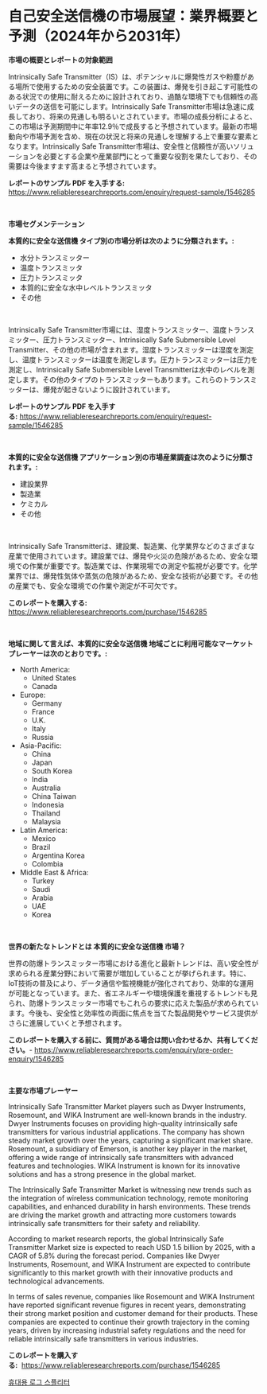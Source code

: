 <p><h1>自己安全送信機の市場展望：業界概要と予測（2024年から2031年）</h1></p><p><strong>市場の概要とレポートの対象範囲</strong></p>
<p><p>Intrinsically Safe Transmitter（IS）は、ポテンシャルに爆発性ガスや粉塵がある場所で使用するための安全装置です。この装置は、爆発を引き起こす可能性のある状況での使用に耐えるために設計されており、過酷な環境下でも信頼性の高いデータの送信を可能にします。Intrinsically Safe Transmitter市場は急速に成長しており、将来の見通しも明るいとされています。市場の成長分析によると、この市場は予測期間中に年率12.9％で成長すると予想されています。最新の市場動向や市場予測を含め、現在の状況と将来の見通しを理解する上で重要な要素となります。Intrinsically Safe Transmitter市場は、安全性と信頼性が高いソリューションを必要とする企業や産業部門にとって重要な役割を果たしており、その需要は今後ますます高まると予想されています。</p></p>
<p><strong>レポートのサンプル PDF を入手する:</strong> <a href="https://www.reliableresearchreports.com/enquiry/request-sample/1546285">https://www.reliableresearchreports.com/enquiry/request-sample/1546285</a></p>
<p>&nbsp;</p>
<p><strong>市場セグメンテーション</strong></p>
<p><strong>本質的に安全な送信機 タイプ別の市場分析は次のように分類されます。:</strong></p>
<p><ul><li>水分トランスミッター</li><li>温度トランスミッタ</li><li>圧力トランスミッタ</li><li>本質的に安全な水中レベルトランスミッタ</li><li>その他</li></ul></p>
<p>&nbsp;</p>
<p><p>Intrinsically Safe Transmitter市場には、湿度トランスミッター、温度トランスミッター、圧力トランスミッター、Intrinsically Safe Submersible Level Transmitter、その他の市場が含まれます。湿度トランスミッターは湿度を測定し、温度トランスミッターは温度を測定します。圧力トランスミッターは圧力を測定し、Intrinsically Safe Submersible Level Transmitterは水中のレベルを測定します。その他のタイプのトランスミッターもあります。これらのトランスミッターは、爆発が起きないように設計されています。</p></p>
<p><strong>レポートのサンプル PDF を入手する:</strong>&nbsp;<a href="https://www.reliableresearchreports.com/enquiry/request-sample/1546285">https://www.reliableresearchreports.com/enquiry/request-sample/1546285</a></p>
<p>&nbsp;</p>
<p><strong> 本質的に安全な送信機 アプリケーション別の市場産業調査は次のように分類されます。:</strong></p>
<p><ul><li>建設業界</li><li>製造業</li><li>ケミカル</li><li>その他</li></ul></p>
<p>&nbsp;</p>
<p><p>Intrinsically Safe Transmitterは、建設業、製造業、化学業界などのさまざまな産業で使用されています。建設業では、爆発や火災の危険があるため、安全な環境での作業が重要です。製造業では、作業現場での測定や監視が必要です。化学業界では、爆発性気体や蒸気の危険があるため、安全な技術が必要です。その他の産業でも、安全な環境での作業や測定が不可欠です。</p></p>
<p><strong>このレポートを購入する:</strong>&nbsp; <a href="https://www.reliableresearchreports.com/purchase/1546285">https://www.reliableresearchreports.com/purchase/1546285</a></p>
<p>&nbsp;</p>
<p><strong>地域に関して言えば、本質的に安全な送信機 地域ごとに利用可能なマーケットプレーヤーは次のとおりです。:</strong></p>
<p><ul>
    <li>
        North America:
        <ul>
            <li>United States</li>
            <li>Canada</li>
        </ul>
    </li>
    <li>
        Europe:
        <ul>
            <li>Germany</li>
            <li>France</li>
            <li>U.K.</li>
            <li>Italy</li>
            <li>Russia</li>
        </ul>
    </li>
    <li>
        Asia-Pacific:
        <ul>
            <li>China</li>
            <li>Japan</li>
            <li>South Korea</li>
            <li>India</li>
            <li>Australia</li>
            <li>China Taiwan</li>
            <li>Indonesia</li>
            <li>Thailand</li>
            <li>Malaysia</li>
        </ul>
    </li>
    <li>
        Latin America:
        <ul>
            <li>Mexico</li>
            <li>Brazil</li>
            <li>Argentina Korea</li>
            <li>Colombia</li>
        </ul>
    </li>
    <li>
        Middle East & Africa:
        <ul>
            <li>Turkey</li>
            <li>Saudi</li>
            <li>Arabia</li>
            <li>UAE</li>
            <li>Korea</li>
        </ul>
    </li>
    </ul></p>
<p>&nbsp;</p>
<p><strong>世界の新たなトレンドとは 本質的に安全な送信機 市場？</strong></p>
<p><p>世界の防爆トランスミッター市場における進化と最新トレンドは、高い安全性が求められる産業分野において需要が増加していることが挙げられます。特に、IoT技術の普及により、データ通信や監視機能が強化されており、効率的な運用が可能となっています。また、省エネルギーや環境保護を重視するトレンドも見られ、防爆トランスミッター市場でもこれらの要求に応えた製品が求められています。今後も、安全性と効率性の両面に焦点を当てた製品開発やサービス提供がさらに進展していくと予想されます。</p></p>
<p><strong>このレポートを購入する前に、質問がある場合は問い合わせるか、共有してください。</strong>- <a href="https://www.reliableresearchreports.com/enquiry/pre-order-enquiry/1546285">https://www.reliableresearchreports.com/enquiry/pre-order-enquiry/1546285</a></p>
<p>&nbsp;</p>
<p><strong>主要な市場プレーヤー</strong></p>
<p><p>Intrinsically Safe Transmitter Market players such as Dwyer Instruments, Rosemount, and WIKA Instrument are well-known brands in the industry. Dwyer Instruments focuses on providing high-quality intrinsically safe transmitters for various industrial applications. The company has shown steady market growth over the years, capturing a significant market share. Rosemount, a subsidiary of Emerson, is another key player in the market, offering a wide range of intrinsically safe transmitters with advanced features and technologies. WIKA Instrument is known for its innovative solutions and has a strong presence in the global market.</p><p>The Intrinsically Safe Transmitter Market is witnessing new trends such as the integration of wireless communication technology, remote monitoring capabilities, and enhanced durability in harsh environments. These trends are driving the market growth and attracting more customers towards intrinsically safe transmitters for their safety and reliability.</p><p>According to market research reports, the global Intrinsically Safe Transmitter Market size is expected to reach USD 1.5 billion by 2025, with a CAGR of 5.8% during the forecast period. Companies like Dwyer Instruments, Rosemount, and WIKA Instrument are expected to contribute significantly to this market growth with their innovative products and technological advancements.</p><p>In terms of sales revenue, companies like Rosemount and WIKA Instrument have reported significant revenue figures in recent years, demonstrating their strong market position and customer demand for their products. These companies are expected to continue their growth trajectory in the coming years, driven by increasing industrial safety regulations and the need for reliable intrinsically safe transmitters in various industries.</p></p>
<p><strong>このレポートを購入する:</strong>&nbsp;&nbsp;<a href="https://www.reliableresearchreports.com/purchase/1546285">https://www.reliableresearchreports.com/purchase/1546285</a></p>
<p><p><a href="https://github.com/laholand/Market-Research-Report-List-3/blob/main/432446012229.md">휴대용 로그 스플리터</a></p></p>